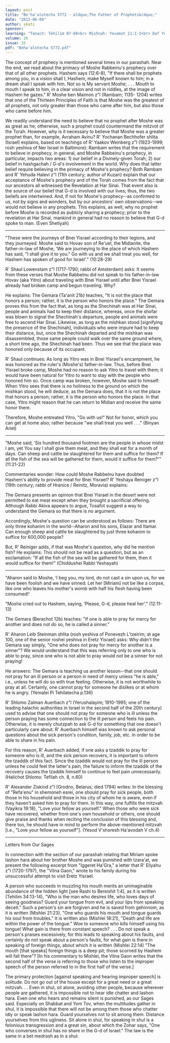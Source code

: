 ```yaml
---
layout: post
title: "Be'ha'alotecha 5772 - &ldquo;The Father of Prophets&rdquo;"
date: "2012-06-09"
author: skatz
sponsor: 
learning: "Tanach: Tehilim 87-88<br> Mishnah: Yevamot 11:1-2<br> Daf Yomi (Bavli): Niddah 19<br> Daf Yomi (Yerushalmi): Yevamot 8<br> Halachah Yomit: Orach Chaim 61:26-62:2"
volume: 26
issue: 32
pdf: "Beha'alotecha 5772.pdf"
---
```


The concept of prophecy is mentioned several times in our parashah. Near the end, we read about the primacy of Moshe Rabbeinu's prophecy over that of all other prophets. Hashem says (12:6-8), "If there shall be prophets among you, in a vision shall I, Hashem, make Myself known to him; in a dream shall I speak with him. Not so is My servant Moshe; . . . Mouth to mouth I speak to him, in a clear vision and not in riddles, at the image of Hashem he gazes." R' Moshe ben Maimon z"l (Rambam; 1135- 1204) writes that one of the Thirteen Principles of Faith is that Moshe was the greatest of all prophets, not only greater than those who came after him, but also those who came before him.

We readily understand the need to believe that no prophet after Moshe was as great as he; otherwise, such a prophet could countermand the mitzvot of the Torah. However, why is it necessary to believe that Moshe was a greater prophet than, for example, Avraham Avinu? R' Yochanan Bechhofer shlita (Israel) explains, based on teachings of R' Yaakov Weinberg z"l (1923-1999; rosh yeshiva of Ner Israel in Baltimore): Rambam writes that the requirement to believe in prophecy, in general, and Moshe Rabbeinu's prophecy, in particular, impacts two areas: 1) our belief in a Divinely-given Torah; 2) our belief in hashgachah / G-d's involvement in the world. Why does that latter belief require believing in the primacy of Moshe's prophecy? Both Rambam and R' Yehuda Halevi z"l (11th century; author of Kuzari) explain that our acceptance of Moshe's prophecy and of the Torah comes from the fact that our ancestors all witnessed the Revelation at Har Sinai. That event also is the source of our belief that G-d is involved with our lives; thus, the two beliefs are intertwined. And, if not for Moshe's prophecy--as confirmed to us, not by signs and wonders, but by our ancestors' own observations--we would not believe in any prophets. This explains, as well, why no prophet before Moshe is recorded as publicly sharing a prophecy; prior to the revelation at Har Sinai, mankind in general had no reason to believe that G-d spoke to man. (Even Shetiyah)

********

"These were the journeys of Bnei Yisrael according to their legions, and they journeyed. Moshe said to Hovav son of Re'uel, the Midianite, the father-in-law of Moshe, &lsquo;We are journeying to the place of which Hashem has said, "I shall give it to you." Go with us and we shall treat you well, for Hashem has spoken of good for Israel'." (10:28-29)

R' Shaul Lowenstam z"l (1717-1790; rabbi of Amsterdam) asks: It seems from these verses that Moshe Rabbeinu did not speak to his father-in-law Hovav (aka Yitro) about traveling with Bnei Yisrael until after Bnei Yisrael already had broken camp and begun traveling. Why?

He explains: The Gemara (Ta'anit 21b) teaches, "It is not the place that honors a person; rather, it is the person who honors the place." The Gemara proves this from the fact that, as long as the Shechinah was at Har Sinai, people and animals had to keep their distance, whereas, once the shofar was blown to signal the Shechinah's departure, people and animals were free to ascend Har Sinai. Likewise, as long as the mishkan stood \[signifying the presence of the Shechinah\], individuals who were impure had to keep their distance, but, once the Shechinah departed and the mishkan was disassembled, those same people could walk over the same ground where, a short time ago, the Shechinah had been. Thus we see that the place was honored only because of its occupant.

R' Shaul continues: As long as Yitro was in Bnei Yisrael's encampment, he was honored as the ruler's (Moshe's) father-in-law. Thus, before Bnei Yisrael broke camp, Moshe had no reason to ask Yitro to travel with them; it would have been natural for Yitro to want to stay with the people who honored him so. Once camp was broken, however, Moshe said to himself: When Yitro sees that there is no holiness to the ground on which the mishkan stood, he will deduce, as the Gemara does, that it is not the place that honors a person; rather, it is the person who honors the place. In that case, Yitro might reason that he can return to Midian and receive the same honor there.

Therefore, Moshe entreated Yitro, "Go with us!" Not for honor, which you can get at home also; rather because "we shall treat you well . . ." (Binyan Ariel)

********

"Moshe said, &lsquo;Six hundred thousand footmen are the people in whose midst I am, yet You say I shall give them meat, and they shall eat for a month of days. Can sheep and cattle be slaughtered for them and suffice for them? If all the fish of the sea will be gathered for them, would it suffice for them?'" (11:21-22)

Commentaries wonder: How could Moshe Rabbeinu have doubted Hashem's ability to provide meat for Bnei Yisrael? R' Yeshaya Reiniger z"l (19th century; rabbi of Hranice / Reinitz, Moravia) explains:

The Gemara presents an opinion that Bnei Yisrael in the desert were not permitted to eat meat except when they brought a sacrificial offering. Although Rabbi Akiva appears to argue, Tosafot suggest a way to understand the Gemara so that there is no argument.

Accordingly, Moshe's question can be understood as follows: There are only three kohanim in the world--Aharon and his sons, Elazar and Itamar. Can enough sheep and cattle be slaughtered by just three kohanim to suffice for 600,000 people?

But, R' Reiniger adds, if that was Moshe's question, why did he mention fish? He explains: This should not be read as a question, but as an exclamation: "If all the fish of the sea will be gathered for them, then it would suffice for them!" (Chiddushei Rabbi Yeshayah)

********

"Aharon said to Moshe, &lsquo;I beg you, my lord, do not cast a sin upon us, for we have been foolish and we have sinned. Let her \[Miriam\] not be like a corpse, like one who leaves his mother's womb with half his flesh having been consumed!'

"Moshe cried out to Hashem, saying, &lsquo;Please, G-d, please heal her'." (12:11-13)

The Gemara (Berachot 12b) teaches: "If one is able to pray for mercy for another and does not do so, he is called a sinner."

R' Aharon Leib Steinman shlita (rosh yeshiva of Ponevezh L'tzeirim; at age 100, one of the senior roshei yeshiva in Eretz Yisrael) asks: Why didn't the Gemara say simply, "One who does not pray for mercy for another is a sinner"? We would understand that this was referring only to one who is able to pray, since one who is not able to pray would not be a sinner for not praying!

He answers: The Gemara is teaching us another lesson--that one should not pray for an ill person or a person in need of mercy unless "he is able," i.e., unless he will do so with true feeling. Otherwise, it is not worthwhile to pray at all. Certainly, one cannot pray for someone he dislikes or at whom he is angry. (Yemalei Pi Tehilatecha p.136)

R' Shlomo Zalman Auerbach z"l (Yerushalayim; 1910-1995; one of the leading halachic authorities in Israel in the second half of the 20th century) used to advise that one should not pray for someone who is ill unless the person praying has some connection to the ill person and feels his pain. Otherwise, it is merely chutzpah to ask G-d for something that one doesn't particularly care about. R' Auerbach himself was known to ask personal questions about the sick person's condition, family, job, etc. in order to be able to share in his pain.

For this reason, R' Auerbach added, if one asks a tzaddik to pray for someone who is ill, and the sick person recovers, it is important to inform the tzaddik of this fact. Since the tzaddik would not pray for the ill person unless he could feel the latter's pain, the failure to inform the tzaddik of the recovery causes the tzaddik himself to continue to feel pain unnecessarily. (Halichot Shlomo: Tefilah ch. 8, n.60)

R' Alexander Ziskind z"l (Grodno, Belarus; died 1794) writes: In the blessing of "Refa'enu" in shemoneh esrei, one should pray for sick people, both those in his household and those in his city of whom he is aware, even if they haven't asked him to pray for them. In this way, one fulfills the mitzvah (Vayikra 19:18), "Love your fellow as yourself." When those who were sick have recovered, whether from one's own household or others, one should give praise and thanks when reciting the conclusion of this blessing and, there too, he should have in mind to perform the above-mentioned mitzvah \[i.e., "Love your fellow as yourself"\]. (Yesod V'shoresh Ha'avodah V ch.4)

********

Letters from Our Sages

In connection with the section of our parashah relating that Miriam spoke lashon hara about her brother Moshe and was punished with tzara'at, we present the following excerpt from "Iggeret Ha'Gra," a letter that R' Eliyahu z"l (1720-1797), the "Vilna Gaon," wrote to his family during his unsuccessful attempt to visit Eretz Yisrael.

A person who succeeds in muzzling his mouth merits an unimaginable abundance of the hidden light \[see Rashi to Bereishit 1:4\], as it is written (Tehilim 34:13-14), "Who is the man who desires life, who loves days of seeing goodness? Guard your tongue from evil, and your lips from speaking deceit." Such a person's sin are forgiven and he is saved from gehinnom, as it is written (Mishlei 21:23), "One who guards his mouth and tongue guards his soul from troubles." It is written also (Mishlei 18:21), "Death and life are within the power of the tongue." Woe to someone who kills himself using his tongue! What gain is there from constant speech? . . . Do not speak a person's praises excessively, for this leads to speaking about his faults, and certainly do not speak about a person's faults, for what gain is there in speaking of foreign things, about which it is written (Mishlei 22:14) "The mouth \[that speaks\] foreign things is a deep pit; those scorned by Hashem will fall there"? \[In his commentary to Mishlei, the Vilna Gaon writes that the second half of the verse is referring to those who listen to the improper speech of the person referred to in the first half of the verse.\]

The primary protection \[against speaking and hearing improper speech\] is solitude. Do not go out of the house except for a great need or a great mitzvah. . . Even in shul, sit alone, avoiding other people, because wherever people are gathered, it is impossible not to hear idle chatter and lashon hara. Even one who hears and remains silent is punished, as our Sages said. Especially on Shabbat and Yom Tov, when the multitudes gather in shul, it is impossible that there will not be among them those who chatter idly or speak lashon hara. Guard yourselves not to sit among them. Distance yourselves from this ugliness. Sit alone in shul, for speaking in shul is a felonious transgression and a great sin, about which the Zohar says, "One who converses in shul has no share in the G-d of Israel." The law is the same in a bet medrash as in a shul.

